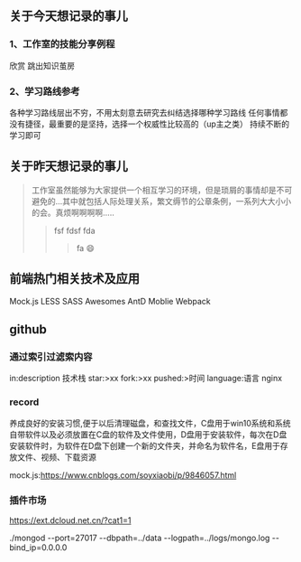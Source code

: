## 关于今天想记录的事儿
### 1、工作室的技能分享例程
欣赏 跳出知识茧房
### 2、学习路线参考
各种学习路线层出不穷，不用太刻意去研究去纠结选择哪种学习路线
任何事情都没有捷径，最重要的是坚持，选择一个权威性比较高的（up主之类）
持续不断的学习即可


## 关于昨天想记录的事儿
>工作室虽然能够为大家提供一个相互学习的环境，但是琐屑的事情却是不可避免的...其中就包括人际处理关系，繁文缛节的公章条例，一系列大大小小的会。真烦啊啊啊啊.....
>>fsf
>fdsf
>fda
>>>fa
:smile:

## 前端热门相关技术及应用
Mock.js LESS SASS Awesomes AntD Moblie Webpack

## github
### 通过索引过滤索内容
in:description 技术栈 star:>xx fork:>xx pushed:>时间  language:语言  nginx


### record
养成良好的安装习惯,便于以后清理磁盘，和查找文件，C盘用于win10系统和系统自带软件以及必须放置在C盘的软件及文件使用，D盘用于安装软件，每次在D盘安装软件时，为软件在D盘下创建一个新的文件夹，并命名为软件名，E盘用于存放文件、视频、下载资源

mock.js:https://www.cnblogs.com/soyxiaobi/p/9846057.html

### 插件市场

https://ext.dcloud.net.cn/?cat1=1

./mongod --port=27017 --dbpath=../data --logpath=../logs/mongo.log --bind_ip=0.0.0.0

# 
